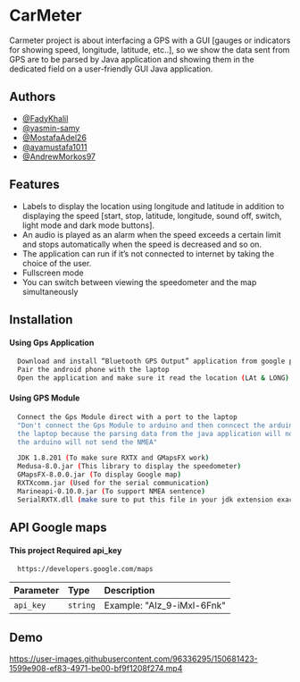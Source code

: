 
# CarMeter

Carmeter project is about interfacing a GPS with a GUI [gauges or indicators for showing speed, longitude, latitude, etc..], so we show the data sent from GPS are to be parsed by Java application and showing them in the dedicated field on a user-friendly GUI Java application.


## Authors

- [@FadyKhalil](https://github.com/FadyKhalil)
- [@yasmin-samy](https://github.com/yasmin-samy)
- [@MostafaAdel26](https://github.com/MostafaAdel26)
- [@ayamustafa1011](https://github.com/ayamustafa1011)
- [@AndrewMorkos97](https://github.com/AndrewMorkos97)

## Features

- Labels to display the location using longitude and latitude in addition to displaying the speed [start, stop, latitude, longitude, sound off, switch, light mode and dark mode buttons]. 
- An audio is played as an alarm when the speed exceeds a certain limit and stops automatically when the speed is decreased and so on.
- The application can run if it’s not connected to internet by taking the choice of the user.
- Fullscreen mode
- You can switch between viewing the speedometer and the map simultaneously



## Installation

#### Using Gps Application
```bash
  Download and install “Bluetooth GPS Output” application from google play
  Pair the android phone with the laptop
  Open the application and make sure it read the location (LAt & LONG).
```
#### Using GPS Module
```bash
  Connect the Gps Module direct with a port to the laptop
  "Don't connect the Gps Module to arduino and then conncect the arduino to the 
  the laptop because the parsing data from the java application will not be completed as
  the arduino will not send the NMEA"
```
```bash
  JDK 1.8.201 (To make sure RXTX and GMapsFX work)
  Medusa-8.0.jar (This library to display the speedometer)
  GMapsFX-8.0.0.jar (To display Google map)
  RXTXcomm.jar (Used for the serial communication)
  Marineapi-0.10.0.jar (To support NMEA sentence)
  SerialRXTX.dll (make sure to put this file in your jdk extension exactly in <C:\Program Files\Java\jdk1.8.0_201\jre\bin>)
```
## API Google maps

#### This project Required api_key

```http
  https://developers.google.com/maps
```

| Parameter | Type     | Description                |
| :-------- | :------- | :------------------------- |
| `api_key` | `string` | Example: "AIz_9-iMxl-6Fnk" |


## Demo


https://user-images.githubusercontent.com/96336295/150681423-1599e908-ef83-4971-be00-bf9f1208f274.mp4
